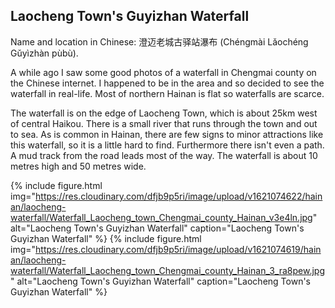 ## Laocheng Town's Guyizhan Waterfall

Name and location in Chinese: 澄迈老城古驿站瀑布 (Chéngmài Lǎochéng Gǔyìzhàn pùbù).

A while ago I saw some good photos of a waterfall in Chengmai county on the Chinese internet. I happened to be in the area and so decided to see the waterfall in real-life. Most of northern Hainan is flat so waterfalls are scarce.

The waterfall is on the edge of Laocheng Town, which is about 25km west of central Haikou. There is a small river that runs through the town and out to sea. As is common in Hainan, there are few signs to minor attractions like this waterfall, so it is a little hard to find. Furthermore there isn't even a path. A mud track from the road leads most of the way. The waterfall is about 10 metres high and 50 metres wide.

{% include figure.html img="https://res.cloudinary.com/dfjb9p5ri/image/upload/v1621074622/hainan/laocheng-waterfall/Waterfall_Laocheng_town_Chengmai_county_Hainan_v3e4ln.jpg"
alt="Laocheng Town's Guyizhan Waterfall" caption="Laocheng Town's Guyizhan Waterfall" %}
{% include figure.html img="https://res.cloudinary.com/dfjb9p5ri/image/upload/v1621074619/hainan/laocheng-waterfall/Waterfall_Laocheng_town_Chengmai_county_Hainan_3_ra8pew.jpg"
alt="Laocheng Town's Guyizhan Waterfall" caption="Laocheng Town's Guyizhan Waterfall" %}